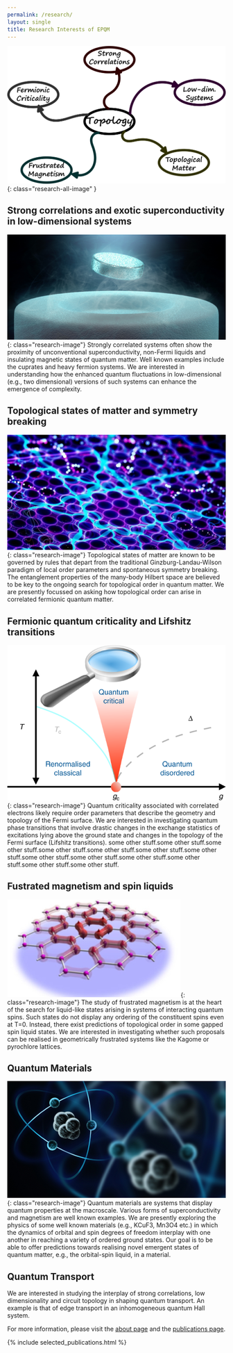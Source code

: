 ```yaml
---
permalink: /research/
layout: single
title: Research Interests of EPQM
---
```


![](/assets/images/research/all.png){: class="research-all-image" }


## Strong correlations and exotic superconductivity in low-dimensional systems

[![](/assets/images/research/Supercon.png)](https://www.isis.stfc.ac.uk/Pages/SH22_UnconventionalSuperconductivity.aspx#){: class="research-image"}
Strongly correlated systems often show the proximity of unconventional superconductivity, non-Fermi liquids and insulating magnetic states of quantum matter. Well known examples include the cuprates and heavy fermion systems. We are interested in understanding how the enhanced quantum fluctuations in low-dimensional (e.g., two dimensional) versions of such systems can enhance the emergence of complexity.

## Topological states of matter and symmetry breaking

[![](/assets/images/research/graphene.jpg)](https://scitechdaily.com/unconventional-superconductor-unusual-superconductivity-in-twisted-trilayer-graphene/){: class="research-image"}
Topological states of matter are known to be governed by rules that depart from the traditional Ginzburg-Landau-Wilson paradigm of local order parameters and spontaneous symmetry breaking. The entanglement properties of the many-body Hilbert space are believed to be key to the ongoing search for topological order in quantum matter. We are presently focussed on asking how topological order can arise in correlated fermionic quantum matter.

## Fermionic quantum criticality and Lifshitz transitions	

[![](/assets/images/research/critical.png)](https://www.nature.com/articles/s41467-019-08324-9){: class="research-image"}
Quantum criticality associated with correlated electrons likely require order parameters that describe the geometry and topology of the Fermi surface. We are interested in investigating quantum phase transitions that involve drastic changes in the exchange statistics of excitations lying above the ground state and changes in the topology of the Fermi surface (Lifshitz transitions). some other stuff.some other stuff.some other stuff.some other stuff.some other stuff.some other stuff.some other stuff.some other stuff.some other stuff.some other stuff.some other stuff.some other stuff.some other stuff.

## Fustrated magnetism and spin liquids	

[![](/assets/images/research/spin-liquid.jpg)](https://www.nanowerk.com/news/newsid=15699.php){: class="research-image"}
The study of frustrated magnetism is at the heart of the search for liquid-like states arising in systems of interacting quantum spins. Such states do not display any ordering of the constituent spins even at T=0. Instead, there exist predictions of topological order in some gapped spin liquid states. We are interested in investigating whether such proposals can be realised in geometrically frustrated systems like the Kagome or pyrochlore lattices.

## Quantum Materials

[![](/assets/images/research/quantum-material.png)](https://www.azom.com/article.aspx?ArticleID=18924){: class="research-image"}
Quantum materials are systems that display quantum properties at the macroscale. Various forms of superconductivity and magnetism are well known examples. We are presently exploring the physics of some well known materials (e.g., KCuF3, Mn3O4 etc.) in which the dynamics of orbital and spin degrees of freedom interplay with one another in reaching a variety of ordered ground states. Our goal is to be able to offer predictions towards realising novel emergent states of quantum matter, e.g., the orbital-spin liquid, in a material. 

## Quantum Transport

We are interested in studying the interplay of strong correlations, low dimensionality and circuit topology in shaping quantum transport. An example is that of edge transport in an inhomogeneous quantum Hall system. 

For more information, please visit the [about page](/about/) and the [publications page](/publications/).

{% include selected_publications.html %}
